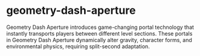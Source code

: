# geometry-dash-aperture
Geometry Dash Aperture introduces game-changing portal technology that instantly transports players between different level sections. These portals in Geometry Dash Aperture dynamically alter gravity, character forms, and environmental physics, requiring split-second adaptation.
